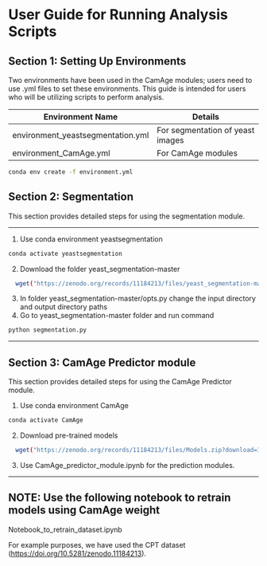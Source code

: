 
# User Guide for Running Analysis Scripts

## Section 1: Setting Up Environments

Two environments have been used in the CamAge modules; users need to use .yml files to set these environments. This guide is intended for users who will be utilizing scripts to perform analysis.


| Environment Name | Details |
| --- | --- |
| environment_yeastsegmentation.yml | For segmentation of yeast images |
| environment_CamAge.yml | For CamAge modules |


```bash
conda env create -f environment.yml
```

## Section 2: Segmentation

This section provides detailed steps for using the segmentation module.

---


1. Use conda environment yeastsegmentation

```bash
conda activate yeastsegmentation
```

2. Download the folder yeast_segmentation-master

```bash
  wget("https://zenodo.org/records/11184213/files/yeast_segmentation-master.zip?download=1")
```

3. In folder yeast_segmentation-master/opts.py change the input directory and output directory paths
4. Go to yeast_segmentation-master folder and run command 

```bash
python segmentation.py
```

---


## Section 3: CamAge Predictor module

This section provides detailed steps for using the CamAge Predictor module.

1. Use conda environment CamAge

```bash
conda activate CamAge
```

2. Download pre-trained models

```bash
  wget("https://zenodo.org/records/11184213/files/Models.zip?download=1")
```

3. Use CamAge_predictor_module.ipynb for the prediction modules.

---


## NOTE: Use the following notebook to retrain models using CamAge weight

Notebook_to_retrain_dataset.ipynb 

For example purposes, we have used the CPT dataset (https://doi.org/10.5281/zenodo.11184213).
